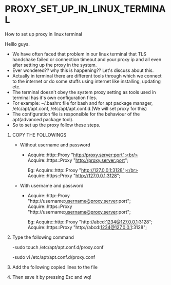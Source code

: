 # PROXY_SET_UP_IN_LINUX_TERMINAL
How to set up proxy in linux terminal


Helllo guys.
* We have often faced that problem in our linux terminal that TLS handshake failed or connection timeout and your proxy ip and all even after setting up the proxy in the system.
* Ever wondered?? why this is happening?? Let's discuss about this.
* Actually in terminal there are different tools through which we connect to the internet or do some stuffs using internet like installing, updating etc.
* The terminal doesn't obey the system proxy setting as tools used in terminal has it's own configuration files.
* For example: ~/.bashrc file for bash and for apt package manager, /etc/apt/apt.conf, /etc/apt/apt.conf.d.(We will set proxy for this)
* The configuration file is responsible for the behaviour of the apt(advanced package tool).
* So to set up the proxy follow these steps.

1. COPY THE FOLLOWINGS
     * Without username and password
          * Acquire::http::Proxy "http://proxy.server:port";<br/>
            Acquire::https::Proxy "http://proxy.server:port";

            Eg:
            Acquire::http::Proxy "http://127.0.0.1:3128";</br>
            Acquire::https::Proxy "http://127.0.0.1:3128";

     * With username and password
          * Acquire::http::Proxy "http://username:username@proxy.server:port";<br/>
            Acquire::https::Proxy "http://username:username@proxy.server:port";

            Eg:
            Acquire::http::Proxy "http://abcd:1234@127.0.0.1:3128";<br/>
            Acquire::https::Proxy "http://abcd:1234@127.0.0.1:3128";

2. Type the following command
   
    -sudo touch /etc/apt/apt.conf.d/proxy.conf

    -sudo vi /etc/apt/apt.conf.d/proxy.conf

3. Add the following copied lines to the file

4. Then save it by pressing Esc and wq!
